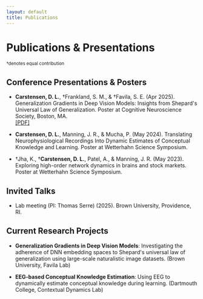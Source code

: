 ```yaml
---
layout: default
title: Publications
---
```


# Publications & Presentations
<small>†denotes equal contribution</small>

## Conference Presentations & Posters

* **Carstensen, D. L.**, †Frankland, S. M., & †Favila, S. E. (Apr 2025). Generalization Gradients in Deep Vision Models: Insights from Shepard's Universal Law of Generalization. Poster at Cognitive Neuroscience Society, Boston, MA.\
[[PDF]](https://bpb-us-w2.wpmucdn.com/sites.brown.edu/dist/0/659/files/2025/04/Carstensen_CNS_2025.pdf)

* **Carstensen, D. L.**, Manning, J. R., & Mucha, P. (May 2024). Translating Neurophysiological Recordings Into Dynamic Estimates of Conceptual Knowledge and Learning. Poster at Wetterhahn Science Symposium.

* †Jha, K., †**Carstensen, D. L.**, Patel, A., & Manning, J. R. (May 2023). Exploring high-order network dynamics in brains and stock markets. Poster at Wetterhahn Science Symposium.

## Invited Talks

* Lab meeting (PI: Thomas Serre) (2025). Brown University, Providence, RI.

## Current Research Projects

* **Generalization Gradients in Deep Vision Models**: Investigating the adherence of DNN embedding spaces to Shepard's universal law of generalization using large-scale naturalistic image datasets. (Brown University, Favila Lab)

* **EEG-based Conceptual Knowledge Estimation**: Using EEG to dynamically estimate conceptual knowledge during learning. (Dartmouth College, Contextual Dynamics Lab)
